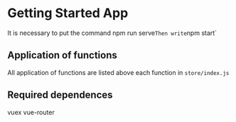 # Getting Started App

It is necessary to put the command npm run serve`
Then write `npm start`

## Application of functions 

All application of functions are listed above each function in `store/index.js`

## Required dependences 

vuex
vue-router